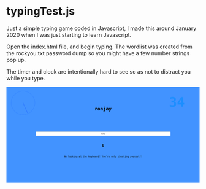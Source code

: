 # typingTest.js
Just a simple typing game coded in Javascript, I made this around January 2020 when I was just starting to learn Javascript.

Open the index.html file, and begin typing. The wordlist was created from the rockyou.txt password dump so you might have a few number strings pop up.

The timer and clock are intentionally hard to see so as not to distract you while you type.

![image](https://github.com/calebwebdesigner/typingTest.js/blob/main/image.png) 
